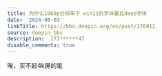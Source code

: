 ```yaml
---
title: 为什么1080p分辨率下 win11的字体要比deep字体
date: '2024-08-03'
linkTitle: https://bbs.deepin.org/en/post/276011
source: deepin_bbs
description:  173******47 
disable_comments: true
---
```

唉，买不起4k屏的笔
